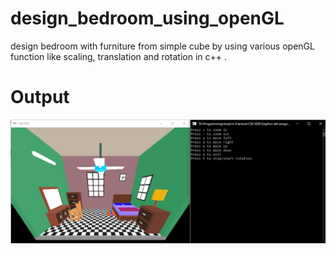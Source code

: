 # design_bedroom_using_openGL
design bedroom with furniture from simple cube by using various openGL function like scaling, translation and rotation in c++ .

# Output
![alt text](https://github.com/nahid0335/design_bedroom_using_openGL/blob/main/1607005.PNG)
